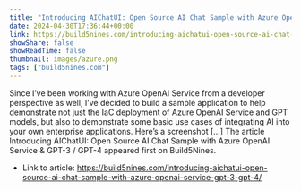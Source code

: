 ```yaml
---
title: "Introducing AIChatUI: Open Source AI Chat Sample with Azure OpenAI Service & GPT-3 / GPT-4"
date: 2024-04-30T17:36:44+00:00
link: https://build5nines.com/introducing-aichatui-open-source-ai-chat-sample-with-azure-openai-service-gpt-3-gpt-4/
showShare: false
showReadTime: false
thumbnail: images/azure.png
tags: ["build5nines.com"]
---
```

Since I’ve been working with Azure OpenAI Service from a developer perspective as well, I’ve decided to build a sample application to help demonstrate not just the IaC deployment of Azure OpenAI Service and GPT models, but also to demonstrate some basic use cases of integrating AI into your own enterprise applications. Here’s a screenshot […]
The article Introducing AIChatUI: Open Source AI Chat Sample with Azure OpenAI Service & GPT-3 / GPT-4 appeared first on Build5Nines.

- Link to article: https://build5nines.com/introducing-aichatui-open-source-ai-chat-sample-with-azure-openai-service-gpt-3-gpt-4/